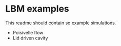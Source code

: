 # LBM examples

This readme should contain so example simulations.

- Poisivelle flow
- Lid driven cavity
